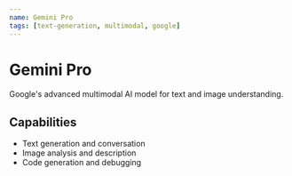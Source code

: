 ```yaml
---
name: Gemini Pro
tags: [text-generation, multimodal, google]
---
```


# Gemini Pro

Google's advanced multimodal AI model for text and image understanding.

## Capabilities
- Text generation and conversation
- Image analysis and description
- Code generation and debugging